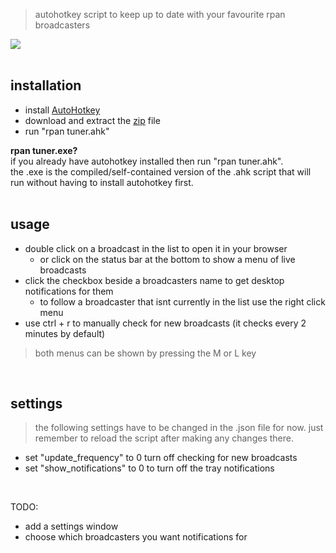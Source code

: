 > autohotkey script to keep up to date with your favourite rpan broadcasters   

<a href="url"><img src="https://i.imgur.com/2B9Fw5g.png"></a><br></br>  

## installation  
- install [AutoHotkey](https://www.autohotkey.com)  
- download and extract the [zip](https://github.com/davebrny/rpan-tuner/archive/master.zip) file  
- run "rpan tuner.ahk"  

**rpan tuner.exe?**   
if you already have autohotkey installed then run "rpan tuner.ahk".  
the .exe is the compiled/self-contained version of the .ahk script that will run without having to install autohotkey first.   
&nbsp;

## usage  

- double click on a broadcast in the list to open it in your browser  
    + or click on the status bar at the bottom to show a menu of live broadcasts  
- click the checkbox beside a broadcasters name to get desktop notifications for them  
    + to follow a broadcaster that isnt currently in the list use the right click menu   
- use ctrl + r to manually check for new broadcasts (it checks every 2 minutes by default)  


> both menus can be shown by pressing the M or L key  

&nbsp;

## settings  

> the following settings have to be changed in the .json file for now. just remember to reload the script after making any changes there.  

- set "update_frequency" to 0 turn off checking for new broadcasts  
- set "show_notifications" to 0 to turn off the tray notifications  

&nbsp;  

TODO:   
- add a settings window  
- choose which broadcasters you want notifications for  
